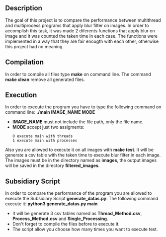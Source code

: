 ## Description
The goal of this project is to compare the performance between multithread and multiprocess programs that apply blur filter on images. In order to accomplish this task, it was made 2 diferents functions that apply blur on image and it was counted the taken time in each case. The functions were implemented in a way that they are fair enougth with each other, otherwise this project had no meaning.

## Compilation
In order to compile all files type **make** on command line. The command **make clean** remove all generated files.

## Execution
In order to execute the program you have to type the following command on command line: **./main IMAGE_NAME MODE**

- **IMAGE_NAME** must not include the file path, only the file name.
- **MODE** accept just two assigments:
  ```
  0 execute main with threads
  1 execute main with processes
  ```
Also you are allowed to execute it on all images with **make test**. It will be generate a csv table with the taken time to execute blur filter in each image. The images must be in the directory named as **images**, the output images will be saved in the directory **filtered_images**.

## Subsidiary Script
In order to compare the performance of the program you are allowed to execute the Subsidiary Script **generate_datas.py**.
The following command execute it: **python3 generate_datas.py main**

- It will be generate 3 csv tables named as __Thread_Method.csv__, __Process_Method.csv__ and __Single_Processing__.
- Don't forget to compile the files before to execute it.
- The script allow you choose how many times you want to execute test.
